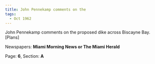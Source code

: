 ```yaml
---  
title: John Pennekamp comments on the  
tags:  
  - Oct 1962  
---  
```

  
John Pennekamp comments on the proposed dike across Biscayne Bay. [Plans]  
  
Newspapers: **Miami Morning News or The Miami Herald**  
  
Page: **6**, Section: **A** 
